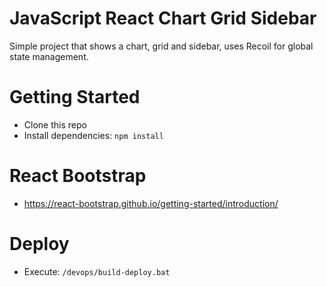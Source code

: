 # JavaScript React Chart Grid Sidebar
Simple project that shows a chart, grid and sidebar, uses Recoil for global state management.

# Getting Started
- Clone this repo
- Install dependencies: `npm install`

# React Bootstrap
- https://react-bootstrap.github.io/getting-started/introduction/

# Deploy
- Execute: `/devops/build-deploy.bat`

